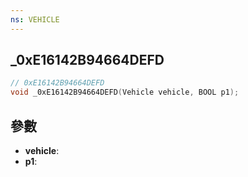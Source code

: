 ```yaml
---
ns: VEHICLE
---
```

## _0xE16142B94664DEFD

```c
// 0xE16142B94664DEFD
void _0xE16142B94664DEFD(Vehicle vehicle, BOOL p1);
```


## 參數
* **vehicle**: 
* **p1**: 

